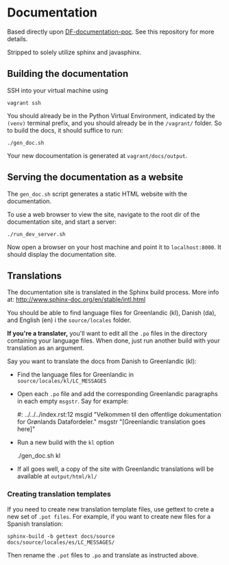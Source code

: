 Documentation
=============

Based directly upon [DF-documentation-poc](https://github.com/magenta-aps/df-documentation-poc).
See this repository for more details.

Stripped to solely utilize sphinx and javasphinx.


## Building the documentation

SSH into your virtual machine using 

    vagrant ssh

You should already be in the Python Virtual Environment, indicated by the 
`(venv)` terminal prefix, and you should already be in the `/vagrant/` folder.
So to build the docs, it should suffice to run:

    ./gen_doc.sh

Your new docoumentation is generated at `vagrant/docs/output`. 


## Serving the documentation as a website

The `gen_doc.sh` script generates a static HTML website with the documentation. 

To use a web browser to view the site, navigate to the root dir of the
documentation site, and start a server:

    ./run_dev_server.sh

Now open a browser on your host machine and point it to `localhost:8000`.
It should display the documentation site.


## Translations

The documentation site is translated in the Sphinx build process. 
More info at: http://www.sphinx-doc.org/en/stable/intl.html

You should be able to find language files for Greenlandic (kl), Danish (da), and English (en) i the `source/locales` folder.

**If you're a translater,** you'll want to edit all the `.po` files in the directory containing your language files. When done, just run another build with your translation as an argument. 

Say you want to translate the docs from Danish to Greenlandic (kl):

* Find the language files for Greenlandic in `source/locales/kl/LC_MESSAGES`
* Open each `.po` file and add the corresponding Greenlandic paragraphs in each empty `msgstr`. Say for example:

    #: ../../../index.rst:12
    msgid "Velkommen til den offentlige dokumentation for Grønlands Datafordeler."
    msgstr "[Greenlandic translation goes here]"

* Run a new build with the `kl` option

    ./gen_doc.sh kl

* If all goes well, a copy of the site with Greenlandic translations will be available at `output/html/kl/`


### Creating translation templates

If you need to create new translation template files, use gettext to crete a new set of `.pot files`. 
For example, if you want to create new files for a Spanish translation:

    sphinx-build -b gettext docs/source docs/source/locales/es/LC_MESSAGES/

Then rename the `.pot` files to `.po` and translate as instructed above.
